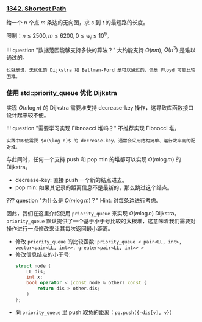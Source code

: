 
### [1342. Shortest Path](https://acm.sjtu.edu.cn/OnlineJudge/problem/1342)

给一个 $n$ 个点 $m$ 条边的无向图，求 $s$ 到 $t$ 的最短路的长度。

限制：$n \leq 2500, m \leq 6200, 0 \leq w_i \leq 10 ^ 9$。

!!! question "数据范围能够支持多快的算法？"
    大约能支持 $O(nm)$, $O(n ^ 3)$ 是难以通过的。
    
    也就是说，无优化的 Dijkstra 和 Bellman-Ford 是可以通过的，但是 Floyd 可能比较困难。

### 使用 std::priority_queue 优化 Dijkstra

实现 $O(n \log n)$ 的 Dijkstra 需要堆支持 decrease-key 操作，这导致库函数接口设计起来较不便。

!!! question "需要学习实现 Fibnoacci 堆吗？"
    不推荐实现 Fibnocci 堆。
    
    实践中即使需要 $o(\log n)$ 的 decrease-key，通常会采用结构简单、运行效率高的配对堆。

与此同时，任何一个支持 push 和 pop min 的堆都可以实现 $O(m \log m)$ 的 Dijkstra。

* decrease-key: 直接 push 一个新的结点进去。
* pop min: 如果其记录的距离信息不是最新的，那么跳过这个结点。

??? question "为什么是 $O(m \log m)$？"
    Hint: 对每条边进行考虑。


因此，我们在这里介绍使用 `priority_queue` 来实现 $O(m \log n)$ Dijkstra。`priority_queue` 默认提供了一个基于小于号比较的**大**根堆，这意味着我们需要对操作进行一点修改来让其每次返回最小距离。

* 修改 `priority_queue` 的比较函数: `priority_queue < pair<LL, int>, vector<pair<LL, int>>, greater<pair<LL, int>> >`
* 修改信息结点的小于号:
    ```cpp
    struct node {
        LL dis;
        int x;
        bool operator < (const node & other) const {
            return dis > other.dis;
        }
    };
    ```
* 向 `priority_queue` 里 push 取负的距离：`pq.push({-dis[v], v})`
